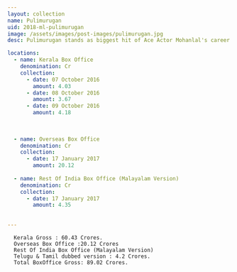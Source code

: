 ```yaml
---
layout: collection
name: Pulimurugan
uid: 2018-ml-pulimurugan
image: /assets/images/post-images/pulimurugan.jpg
desc: Pulimurugan stands as biggest hit of Ace Actor Mohanlal's career. Movie which was made on a budget of 25 CR did a bussinees of 100 CR.

locations:
  - name: Kerala Box Office
    denomination: Cr
    collection:
      - date: 07 October 2016
        amount: 4.03
      - date: 08 October 2016
        amount: 3.67
      - date: 09 October 2016
        amount: 4.18
      
      
      
  - name: Overseas Box Office 
    denomination: Cr
    collection:
      - date: 17 January 2017
        amount: 20.12
      
  - name: Rest Of India Box Office (Malayalam Version)
    denomination: Cr
    collection:
      - date: 17 January 2017
        amount: 4.35
      
    
---
```


      Kerala Gross : 60.43 Crores.
      Overseas Box Office :20.12 Crores
      Rest Of India Box Office (Malayalam Version)
      Telugu & Tamil dubbed version : 4.2 Crores.
      Total BoxOffice Gross: 89.02 Crores.
